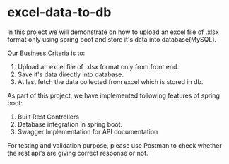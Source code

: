 ﻿# excel-data-to-db
In this project we will demonstrate on how to upload an excel file of .xlsx format only using spring boot and store it's data into database(MySQL).

Our Business Criteria is to:

1. Upload an excel file of .xlsx format only from front end.
2. Save it's data directly into database.
3. At last fetch the data collected from excel which is stored in db.

As part of this project, we have implemented following features of spring boot:

1. Built Rest Controllers
2. Database integration in spring boot.
3. Swagger Implementation for API documentation

For testing and validation purpose, please use Postman to check whether the rest api's are giving correct response or not.
